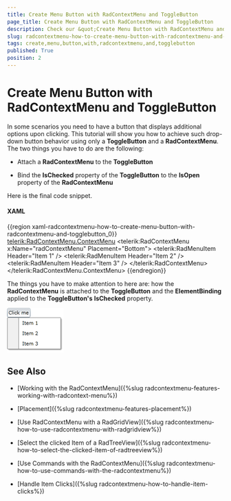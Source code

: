 ```yaml
---
title: Create Menu Button with RadContextMenu and ToggleButton
page_title: Create Menu Button with RadContextMenu and ToggleButton
description: Check our &quot;Create Menu Button with RadContextMenu and ToggleButton&quot; documentation article for the RadContextMenu {{ site.framework_name }} control.
slug: radcontextmenu-how-to-create-menu-button-with-radcontextmenu-and-togglebutton
tags: create,menu,button,with,radcontextmenu,and,togglebutton
published: True
position: 2
---
```


# Create Menu Button with RadContextMenu and ToggleButton

In some scenarios you need to have a button that displays additional options upon clicking. This tutorial will show you how to achieve such drop-down button behavior using only a __ToggleButton__ and a __RadContextMenu__. The two things you have to do are the following:

* Attach a __RadContextMenu__ to the __ToggleButton__

* Bind the __IsChecked__ property of the __ToggleButton__ to the __IsOpen__ property of the __RadContextMenu__

Here is the final code snippet.

#### __XAML__

{{region xaml-radcontextmenu-how-to-create-menu-button-with-radcontextmenu-and-togglebutton_0}}
	<ToggleButton Content="Click me"
	              HorizontalAlignment="Left"
	              IsChecked="{Binding IsOpen, ElementName=radContextMenu, Mode=TwoWay}">
	    <telerik:RadContextMenu.ContextMenu>
	        <telerik:RadContextMenu x:Name="radContextMenu" Placement="Bottom">
	            <telerik:RadMenuItem Header="Item 1" />
	            <telerik:RadMenuItem Header="Item 2" />
	            <telerik:RadMenuItem Header="Item 3" />
	        </telerik:RadContextMenu>
	    </telerik:RadContextMenu.ContextMenu>
	</ToggleButton>
{{endregion}}

The things you have to make attention to here are: how the __RadContextMenu__ is attached to the __ToggleButton__ and the __ElementBinding__ applied to the __ToggleButton's__ __IsChecked__ property.

![](images/RadContextMenu_How_To_Menu_Button_01.png)

## See Also

 * [Working with the RadContextMenu]({%slug radcontextmenu-features-working-with-radcontext-menu%})

 * [Placement]({%slug radcontextmenu-features-placement%})

 * [Use RadContextMenu with a RadGridView]({%slug radcontextmenu-how-to-use-radcontextmenu-with-radgridview%})

 * [Select  the clicked Item of a RadTreeView]({%slug radcontextmenu-how-to-select-the-clicked-item-of-radtreeview%})

 * [Use Commands with the RadContextMenu]({%slug radcontextmenu-how-to-use-commands-with-the-radcontextmenu%})

 * [Handle Item Clicks]({%slug radcontextmenu-how-to-handle-item-clicks%})
